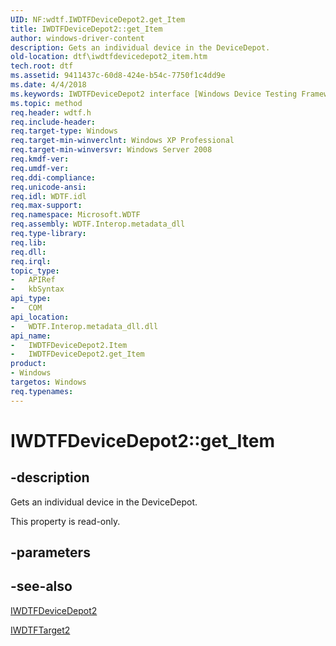 ```yaml
---
UID: NF:wdtf.IWDTFDeviceDepot2.get_Item
title: IWDTFDeviceDepot2::get_Item
author: windows-driver-content
description: Gets an individual device in the DeviceDepot.
old-location: dtf\iwdtfdevicedepot2_item.htm
tech.root: dtf
ms.assetid: 9411437c-60d8-424e-b54c-7750f1c4dd9e
ms.date: 4/4/2018
ms.keywords: IWDTFDeviceDepot2 interface [Windows Device Testing Framework],Item property, IWDTFDeviceDepot2.Item, IWDTFDeviceDepot2.get_Item, IWDTFDeviceDepot2::Item, IWDTFDeviceDepot2::get_Item, Item property [Windows Device Testing Framework], Item property [Windows Device Testing Framework],IWDTFDeviceDepot2 interface, Microsoft.WDTF.IWDTFDeviceDepot2.Item, Microsoft::WDTF::IWDTFDeviceDepot2::Item, dtf.iwdtfdevicedepot2_item, get_Item, wdtf/IWDTFDeviceDepot2::Item, wdtf/IWDTFDeviceDepot2::get_Item
ms.topic: method
req.header: wdtf.h
req.include-header: 
req.target-type: Windows
req.target-min-winverclnt: Windows XP Professional
req.target-min-winversvr: Windows Server 2008
req.kmdf-ver: 
req.umdf-ver: 
req.ddi-compliance: 
req.unicode-ansi: 
req.idl: WDTF.idl
req.max-support: 
req.namespace: Microsoft.WDTF
req.assembly: WDTF.Interop.metadata_dll
req.type-library: 
req.lib: 
req.dll: 
req.irql: 
topic_type:
-	APIRef
-	kbSyntax
api_type:
-	COM
api_location:
-	WDTF.Interop.metadata_dll.dll
api_name:
-	IWDTFDeviceDepot2.Item
-	IWDTFDeviceDepot2.get_Item
product:
- Windows
targetos: Windows
req.typenames: 
---
```


# IWDTFDeviceDepot2::get_Item


## -description


Gets an individual device in the DeviceDepot.

This property is read-only.


## -parameters


## -see-also




<a href="https://msdn.microsoft.com/library/windows/hardware/hh406391">IWDTFDeviceDepot2</a>



<a href="https://msdn.microsoft.com/library/windows/hardware/hh439367">IWDTFTarget2</a>
 

 

